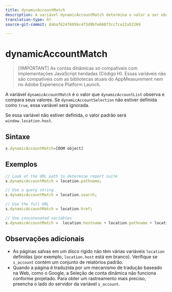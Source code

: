 ```yaml
---
title: dynamicAccountMatch
description: A variável dynamicAccountMatch determina o valor a ser observado nas contas dinâmicas.
translation-type: ht
source-git-commit: dabaf6247695bc4f3d9bfe668f3ccfca12a52269

---
```



# dynamicAccountMatch

>[!IMPORTANT] As contas dinâmicas só compatíveis com implementações JavaScript herdadas (Código H). Essas variáveis não são compatíveis com as bibliotecas atuais do AppMeasurement nem no Adobe Experience Platform Launch.

A variável `dynamicAccountMatch` é o valor que `dynamicAccountList` observa e compara seus valores. Se `dynamicAccountSelection` não estiver definida como `true`, essa variável será ignorada.

Se essa variável não estiver definida, o valor padrão será `window.location.host`.

## Sintaxe

```js
s.dynamicAccountMatch=[DOM object]
```

## Exemplos

```js
// Look at the URL path to determine report suite
s.dynamicAccountMatch = location.pathname;

// Use a query string
s.dynamicAccountMatch = location.search;

// Use the full URL
s.dynamicAccountMatch = location.href;

// Use concatenated variables
s.dynamicAccountMatch =  location.hostname + location.pathname + location.search;
```

## Observações adicionais

* As páginas salvas em um disco rígido não têm várias variáveis `location` definidas (por exemplo, `location.host` está em branco). Verifique se `s_account` contém um conjunto de relatórios padrão.
* Quando a página é traduzida por um mecanismo de tradução baseado na Web, como o Google, a Seleção de conta dinâmica não funciona conforme projetado. Para obter um rastreamento mais preciso, preencha o lado do servidor da variável `s_account`.
